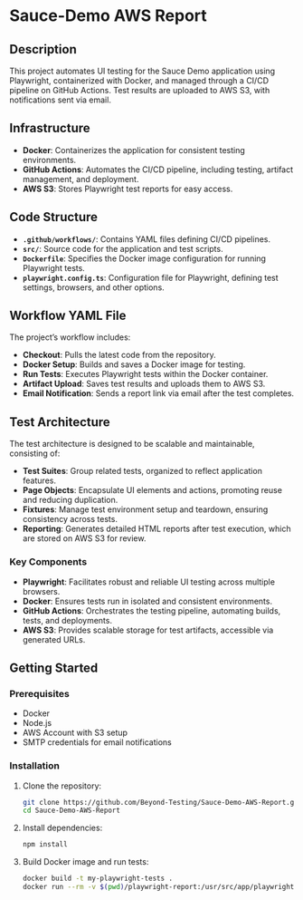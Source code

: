 # Sauce-Demo AWS Report

## Description

This project automates UI testing for the Sauce Demo application using Playwright, containerized with Docker, and managed through a CI/CD pipeline on GitHub Actions. Test results are uploaded to AWS S3, with notifications sent via email.

## Infrastructure

-   **Docker**: Containerizes the application for consistent testing environments.
-   **GitHub Actions**: Automates the CI/CD pipeline, including testing, artifact management, and deployment.
-   **AWS S3**: Stores Playwright test reports for easy access.

## Code Structure

-   **`.github/workflows/`**: Contains YAML files defining CI/CD pipelines.
-   **`src/`**: Source code for the application and test scripts.
-   **`Dockerfile`**: Specifies the Docker image configuration for running Playwright tests.
-   **`playwright.config.ts`**: Configuration file for Playwright, defining test settings, browsers, and other options.

## Workflow YAML File

The project’s workflow includes:

-   **Checkout**: Pulls the latest code from the repository.
-   **Docker Setup**: Builds and saves a Docker image for testing.
-   **Run Tests**: Executes Playwright tests within the Docker container.
-   **Artifact Upload**: Saves test results and uploads them to AWS S3.
-   **Email Notification**: Sends a report link via email after the test completes.

## Test Architecture

The test architecture is designed to be scalable and maintainable, consisting of:

-   **Test Suites**: Group related tests, organized to reflect application features.
-   **Page Objects**: Encapsulate UI elements and actions, promoting reuse and reducing duplication.
-   **Fixtures**: Manage test environment setup and teardown, ensuring consistency across tests.
-   **Reporting**: Generates detailed HTML reports after test execution, which are stored on AWS S3 for review.

### Key Components

-   **Playwright**: Facilitates robust and reliable UI testing across multiple browsers.
-   **Docker**: Ensures tests run in isolated and consistent environments.
-   **GitHub Actions**: Orchestrates the testing pipeline, automating builds, tests, and deployments.
-   **AWS S3**: Provides scalable storage for test artifacts, accessible via generated URLs.

## Getting Started

### Prerequisites

-   Docker
-   Node.js
-   AWS Account with S3 setup
-   SMTP credentials for email notifications

### Installation

1. Clone the repository:
    ```bash
    git clone https://github.com/Beyond-Testing/Sauce-Demo-AWS-Report.git
    cd Sauce-Demo-AWS-Report
    ```
2. Install dependencies:
    ```bash
    npm install
    ```
3. Build Docker image and run tests:
    ```bash
    docker build -t my-playwright-tests .
    docker run --rm -v $(pwd)/playwright-report:/usr/src/app/playwright-report my-playwright-tests
    ```
